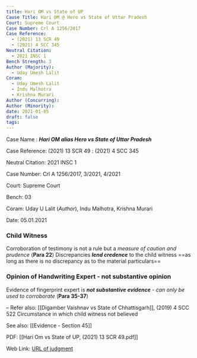 ```yaml
---
title: Hari OM vs State of UP
Cause Title: Hari OM @ Hero vs State of Uttar Pradesh
Court: Supreme Court
Case Number: Crl A 1256/2017
Case Reference:
  - (2021) 13 SCR 49
  - (2021) 4 SCC 345
Neutral Citation:
  - 2021 INSC 1
Bench Strength: 3
Author (Majority):
  - Uday Umesh Lalit
Coram:
  - Uday Umesh Lalit
  - Indu Malhotra
  - Krishna Murari
Author (Concurring): 
Author (Minority): 
date: 2021-01-05
draft: false
tags:
---
```

Case Name : ***Hari OM alias Hero vs State of Uttar Pradesh***

Case Reference: (2021) 13 SCR 49 :  (2021) 4 SCC 345

Neutral Citation: 2021 INSC 1

Case Number: Crl A 1256/2017, 3/2021, 4/2021

Court: Supreme Court

Bench: 03

Coram: Uday U Lalit (*Author*), Indu Malhotra, Krishna Murari

Date: 05.01.2021

### Child Witness
Corroboration of testimony is not a rule but a *measure of caution and prudence* (**Para 22**)
	Discrepancies ***lend credence*** to the child witness ==as long as there is no discrepancy as to the material particulars==

### Opinion of Handwriting Expert - not substantive opinion 

Evidence of fingerprint expert is ***not substantive evidence*** - *can only be used to corroborate* (**Para 35-37**)

–
Refer also:
[[Digamber Vaishnav vs State of Chhattisgarh]], (2019) 4 SCC 522
	Circumstance in which child witness not believed


See also:
[[Evidence - Section 45]] 

PDF:
[[Hari Om vs State of UP, (2021) 13 SCR 49.pdf]]

Web Link: <a href="/All judgments/Hari Om vs State of UP, (2021) 13 SCR 49.pdf" target="_blank">URL of judgment</a>